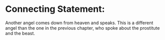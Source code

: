 # Connecting Statement:

Another angel comes down from heaven and speaks. This is a different angel than the one in the previous chapter, who spoke about the prostitute and the beast.